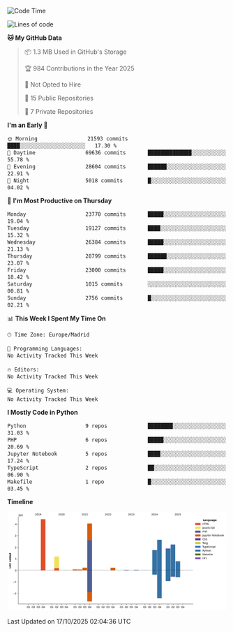 <!--START_SECTION:waka-->
![Code Time](http://img.shields.io/badge/Code%20Time-839%20hrs%2038%20mins-blue)

![Lines of code](https://img.shields.io/badge/From%20Hello%20World%20I%27ve%20Written-19.6%20million%20lines%20of%20code-blue)

**🐱 My GitHub Data** 

> 📦 1.3 MB Used in GitHub's Storage 
 > 
> 🏆 984 Contributions in the Year 2025
 > 
> 🚫 Not Opted to Hire
 > 
> 📜 15 Public Repositories 
 > 
> 🔑 7 Private Repositories 
 > 
**I'm an Early 🐤** 

```text
🌞 Morning                21593 commits       ████░░░░░░░░░░░░░░░░░░░░░   17.30 % 
🌆 Daytime                69636 commits       ██████████████░░░░░░░░░░░   55.78 % 
🌃 Evening                28604 commits       ██████░░░░░░░░░░░░░░░░░░░   22.91 % 
🌙 Night                  5018 commits        █░░░░░░░░░░░░░░░░░░░░░░░░   04.02 % 
```
📅 **I'm Most Productive on Thursday** 

```text
Monday                   23770 commits       █████░░░░░░░░░░░░░░░░░░░░   19.04 % 
Tuesday                  19127 commits       ████░░░░░░░░░░░░░░░░░░░░░   15.32 % 
Wednesday                26384 commits       █████░░░░░░░░░░░░░░░░░░░░   21.13 % 
Thursday                 28799 commits       ██████░░░░░░░░░░░░░░░░░░░   23.07 % 
Friday                   23000 commits       █████░░░░░░░░░░░░░░░░░░░░   18.42 % 
Saturday                 1015 commits        ░░░░░░░░░░░░░░░░░░░░░░░░░   00.81 % 
Sunday                   2756 commits        █░░░░░░░░░░░░░░░░░░░░░░░░   02.21 % 
```


📊 **This Week I Spent My Time On** 

```text
🕑︎ Time Zone: Europe/Madrid

💬 Programming Languages: 
No Activity Tracked This Week

🔥 Editors: 
No Activity Tracked This Week

💻 Operating System: 
No Activity Tracked This Week
```

**I Mostly Code in Python** 

```text
Python                   9 repos             ████████░░░░░░░░░░░░░░░░░   31.03 % 
PHP                      6 repos             █████░░░░░░░░░░░░░░░░░░░░   20.69 % 
Jupyter Notebook         5 repos             ████░░░░░░░░░░░░░░░░░░░░░   17.24 % 
TypeScript               2 repos             ██░░░░░░░░░░░░░░░░░░░░░░░   06.90 % 
Makefile                 1 repo              █░░░░░░░░░░░░░░░░░░░░░░░░   03.45 % 
```



**Timeline**

![Lines of Code chart](https://raw.githubusercontent.com/danisoronellas/danisoronellas/main/assets/bar_graph.png)


 Last Updated on 17/10/2025 02:04:36 UTC
<!--END_SECTION:waka-->
